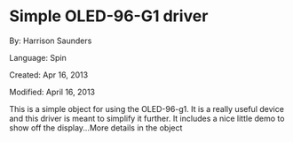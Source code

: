 # Simple OLED-96-G1 driver

By: Harrison Saunders

Language: Spin

Created: Apr 16, 2013

Modified: April 16, 2013

This is a simple object for using the OLED-96-g1. It is a really useful device and this driver is meant to simplify it further. It includes a nice little demo to show off the display...More details in the object
